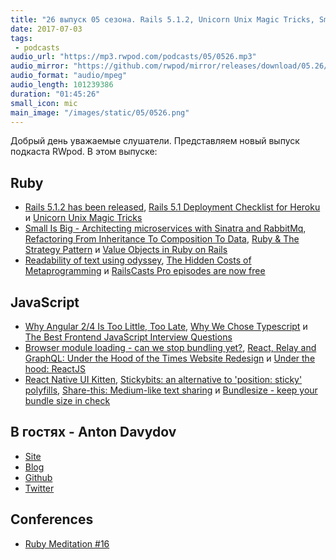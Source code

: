 ```yaml
---
title: "26 выпуск 05 сезона. Rails 5.1.2, Unicorn Unix Magic Tricks, Small Is Big, Browser module loading, React Native UI Kitten и прочее"
date: 2017-07-03
tags:
 - podcasts
audio_url: "https://mp3.rwpod.com/podcasts/05/0526.mp3"
audio_mirror: "https://github.com/rwpod/mirror/releases/download/05.26/0526.mp3"
audio_format: "audio/mpeg"
audio_length: 101239386
duration: "01:45:26"
small_icon: mic
main_image: "/images/static/05/0526.png"
---
```


Добрый день уважаемые слушатели. Представляем новый выпуск подкаста RWpod. В этом выпуске:

## Ruby

 - [Rails 5.1.2 has been released](http://weblog.rubyonrails.org/2017/6/26/Rails-5-1-2-has-been-released/), [Rails 5.1 Deployment Checklist for Heroku](http://www.akitaonrails.com/2017/06/28/rails-5-1-heroku-deployment-checklist-for-heroku) и [Unicorn Unix Magic Tricks](https://thorstenball.com/blog/2014/11/20/unicorn-unix-magic-tricks/)
 - [Small Is Big - Architecting microservices with Sinatra and RabbitMq](https://medium.com/@gauravbasti2006/microservices-in-ruby-4888d757b35b), [Refactoring From Inheritance To Composition To Data](http://www.rubypigeon.com/posts/refactoring-inheritance-composition-data/), [Ruby & The Strategy Pattern](https://medium.com/@joshsaintjacque/ruby-the-strategy-pattern-16c98b99b373) и [Value Objects in Ruby on Rails](https://revs.runtime-revolution.com/value-objects-in-ruby-on-rails-9df64bc8db34)
 - [Readability of text using odyssey](https://blog.redpanthers.co/odyssey-in-rails/), [The Hidden Costs of Metaprogramming](http://www.blackbytes.info/2017/06/costs-of-metaprogramming/) и [RailsCasts Pro episodes are now free](http://railscasts.com/announcements/13)

## JavaScript

 - [Why Angular 2/4 Is Too Little, Too Late](https://medium.com/@chriscordle/why-angular-2-4-is-too-little-too-late-ea86d7fa0bae), [Why We Chose Typescript](https://redditblog.com/2017/06/30/why-we-chose-typescript/) и [The Best Frontend JavaScript Interview Questions](https://performancejs.com/post/hde6d32/The-Best-List-of-Frontend-JavaScript-Interview-Questions-(written-by-a-Frontend-Engineer))
 - [Browser module loading - can we stop bundling yet?](https://sgom.es/posts/2017-06-30-ecmascript-module-loading-can-we-unbundle-yet/), [React, Relay and GraphQL: Under the Hood of the Times Website Redesign](https://open.nytimes.com/react-relay-and-graphql-under-the-hood-of-the-times-website-redesign-22fb62ea9764) и [Under the hood: ReactJS](https://bogdan-lyashenko.github.io/Under-the-hood-ReactJS/)
 - [React Native UI Kitten](https://akveo.github.io/react-native-ui-kitten/), [Stickybits: an alternative to 'position: sticky' polyfills](https://css-tricks.com/stickybits-alternative-position-sticky-polyfills/), [Share-this: Medium-like text sharing](https://maxart2501.github.io/share-this/) и [Bundlesize - keep your bundle size in check](https://github.com/siddharthkp/bundlesize)

## В гостях - Anton Davydov

 - [Site](http://davydovanton.com/)
 - [Blog](http://blog.davydovanton.com/)
 - [Github](https://github.com/davydovanton)
 - [Twitter](https://twitter.com/anton_davydov)

## Conferences

 - [Ruby Meditation #16](https://www.facebook.com/events/1806051456322921/)

<!--more-->
